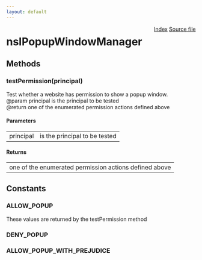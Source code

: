 ```yaml
---
layout: default
---
```

<div class='links' style='float:right'><a href="../index.html">Index</a>
<a href="http://dxr.mozilla.org/mozilla-central/source/xpfe/appshell/nsIPopupWindowManager.idl">Source file</a>
</div>

# nsIPopupWindowManager #

## Methods ##

### testPermission(principal) ###
  
Test whether a website has permission to show a popup window.  
@param   principal is the principal to be tested  
@return  one of the enumerated permission actions defined above  
  

#### Parameters ####

<table>

<tr>
<td>principal</td>
<td>is the principal to be tested  
</td>
</tr>

</table>

#### Returns ####

<table>

<tr>
<td>one of the enumerated permission actions defined above  
</td>
</tr>

</table>

## Constants ##

### ALLOW_POPUP ###
  
These values are returned by the testPermission method  
  

### DENY_POPUP ###

### ALLOW_POPUP_WITH_PREJUDICE ###
